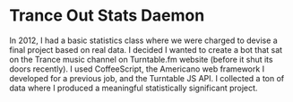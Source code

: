 Trance Out Stats Daemon
===========

In 2012, I had a basic statistics class where we were charged to devise a final project based on real data. I decided I wanted to create a bot that sat on the Trance music channel on Turntable.fm website (before it shut its doors recently). I used CoffeeScript, the Americano web framework I developed for a previous job, and the Turntable JS API. I collected a ton of data where I produced a meaningful statistically significant project. 

